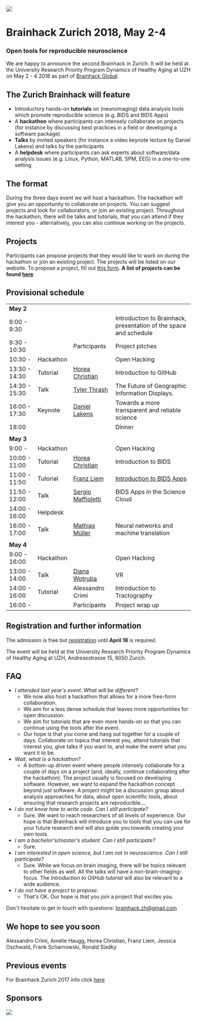 
![](logo.png)
# Brainhack Zurich 2018, May 2-4
### Open tools for reproducible neuroscience



We are happy to announce the second Brainhack in Zurich. It will be held at the University Research Priority Program Dynamics of Healthy Aging at UZH on May 2 - 4 2018 as part of [Brainhack Global](http://brainhack.org/global2018/).

## The Zurich Brainhack will feature

* Introductory hands-on **tutorials** on (neuroimaging) data analysis tools which promote reproducible science (e.g. BIDS and BIDS Apps)
* A **hackathon** where participants can intensely collaborate on projects (for instance by discussing best practices in a field or developing a software package)
* **Talks** by invited speakers (for instance a video keynote lecture by Daniel Lakens) and talks by the participants
* A **helpdesk** where participants can ask experts about software/data analysis issues  (e.g. Linux, Python, MATLAB, SPM, EEG) in a one-to-one setting

## The format

During the three days event we will host a hackathon. The hackathon will give you an opportunity to collaborate on projects. You can suggest projects and look for collaborators, or join an existing project. Throughout the hackathon, there will be talks and tutorials, that you can attend if they interest you - alternatively, you can also continue working on the projects.



## Projects

Participants can propose projects that they would like to work on during the hackathon or join an existing project. The projects will be listed on our website. To propose a project, fill out [this form](https://goo.gl/forms/Pk14z4UyX2mUc2er1).
**A list of projects can be found [here](projects.html)**


## Provisional schedule

|                  |           |                                                                                        |                                                                   |
|------------------|-----------|----------------------------------------------------------------------------------------|-------------------------------------------------------------------|
| **May 2**        |           |                                                                                        |                                                                   |
| 9:00 - 9:30        |           |                                                                                        | Introduction to Brainhack, presentation of the space and schedule |
| 9:30 - 10:30       |           | Participants                                                                           | Project pitches                                                   |
| 10:30 -          | Hackathon |                                                                                        | Open Hacking                                                      |
| 13:30 - 14:30      | Tutorial  | [Horea Christian](https://www.researchgate.net/profile/Horea_Christian)                                                                        | Introduction to GitHub                                            |
| 14:30 - 15:30      | Talk      | [Tyler Thrash](http://www.geo.uzh.ch/geolean/en/units/giva/staff/?content=tylerthrash) | The Future of Geographic Information Displays.                    |
| 16:00 - 17:30 | Keynote   | [Daniel Lakens](http://daniellakens.blogspot.com)                                      | Towards a more transparent and reliable science                   |
| 18:00            |           |                                                                                        | Dinner                                                            |
|                  |           |                                                                                        |                                                                   |
| **May 3**        |           |                                                                                        |                                                                   |
| 9:00 -           | Hackathon |                                                                                        | Open Hacking                                                      |
| 10:00 - 11:00    | Tutorial  | [Horea Christian](https://www.researchgate.net/profile/Horea_Christian)                | Introduction to BIDS                                              |
| 11:00 - 11:50    | Tutorial  | [Franz Liem](http://www.dynage.uzh.ch/en/aboutus/team/postdocs/fliem.html)             | [Introduction to BIDS Apps](tutorials.html#introduction-to-bids-apps)                                        |
| 11:50 - 12:00    | Talk      | [Sergio Maffioletti](https://www.uzh.ch/id/cl/iframe/org/index.php?id=sma)             | BIDS Apps in the Science Cloud                                         |
| 14:00 - 16:00    | Helpdesk  |                                                                                        |                                                                   |
| 16:00 - 17:00    | Talk      | [Mathias Müller](http://www.cl.uzh.ch/de/people/team/compling/mmueller.html)           | Neural networks and machine translation                           |
|                  |           |                                                                                        |                                                                   |
| **May 4**        |           |                                                                                        |                                                                   |
| 9:00 - 16:00     | Hackathon |                                                                                        | Open Hacking                                                      |
| 13:00 - 14:00    | Talk      | [Diana Wotruba](https://www.dianawotruba.com)                                          | VR                                                                |
| 14:00 - 16:00    | Tutorial  | Alessandro Crimi                                                                         | Introduction to Tractography       |
| 16:00 -          |           | Participants                                                                           | Project wrap up                                                   |

## Registration and further information

The admission is free but [registration](https://goo.gl/forms/Ss9dlfuGWzqsuy6y1) until **April 18** is required.

The event will be held at the University Research Priority Program Dynamics of Healthy Aging at UZH, Andreasstrasse 15, 8050 Zurich.

## FAQ

* *I attended last year's event. What will be different?*
    * We now also host a hackathon that allows for a more free-form collaboration.
    * We aim for a less dense schedule that leaves more opportunities for open discussion.
    * We aim for tutorials that are even more hands-on so that you can continue using the tools after the event.
    * Our hope is that you come and hang out together for a couple of days. Collaborate on topics that interest you, attend tutorials that interest you, give talks if you want to, and make the event what you want it to be.
* *Wait, what is a hackathon?*
    * A bottom-up driven event where people intensely collaborate for a couple of days on a project (and, ideally, continue collaborating after the hackathon). The project usually is focused on developing software. However, we want to expand the hackathon concept beyond just software. A project might be a discussion group about analysis approaches for data, about open scientific tools, about ensuring that research projects are reproducible....
* *I do not know how to write code. Can I still participate?*
    * Sure. We want to reach researchers of all levels of experience. Our hope is that Brainhack will introduce you to tools that you can use for your future research and will also guide you towards creating your own tools.
* *I am a bachelor's/master's student. Can I still participate?*
    * Sure.
* *I am interested in open science, but I am not in neuroscience. Can I still participate?*
    * Sure. While we focus on brain imaging, there will be topics relevant to other fields as well.
    All the talks will have a non-brain-imaging-focus.
    The *Introduction to GitHub tutorial* will also be relevant to a
    wide audience.
* *I do not have a project to propose.*
    * That's OK. Our hope is that you join a project that excites you.


Don't hesitate to get in touch with questions: [brainhack.zh@gmail.com](mailto:brainhack.zh@gmail.com)


## We hope to see you soon

Alessandro Crimi, Amelie Haugg, Horea Christian, Franz Liem, Jessica Oschwald, Frank Scharnowski, Ronald Sladky





## Previous events
For Brainhack Zurich 2017 info click [here](https://dynage.github.io/brainhack-zh/)

## Sponsors
![](sponsors.png)